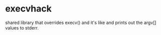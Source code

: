 # execvhack
shared library that overrides execv() and it's like and prints out the argv[] values to stderr.

